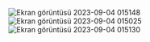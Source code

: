 
![Ekran görüntüsü 2023-09-04 015148](https://github.com/iskenderErgul/Laravel-ile-Excel-Veri-Yazdirma/assets/100355107/d028ae08-836b-4849-a56f-cb328fe0e67d)
![Ekran görüntüsü 2023-09-04 015025](https://github.com/iskenderErgul/Laravel-ile-Excel-Veri-Yazdirma/assets/100355107/c91fe5ab-a7bb-4f1c-a8e7-f11ceb0bedb7)
![Ekran görüntüsü 2023-09-04 015130](https://github.com/iskenderErgul/Laravel-ile-Excel-Veri-Yazdirma/assets/100355107/5695e877-020d-4124-b8db-1cafda312d12)
